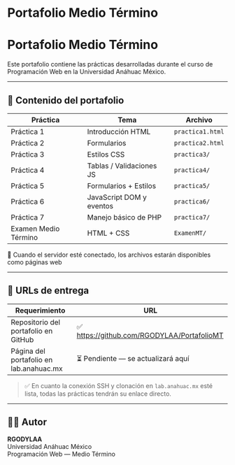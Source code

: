 # Portafolio Medio Término
# Portafolio Medio Término

Este portafolio contiene las prácticas desarrolladas durante el curso de Programación Web en la Universidad Anáhuac México.

---

## 📂 Contenido del portafolio

| Práctica | Tema | Archivo |
|---------|------|---------|
| Práctica 1 | Introducción HTML | `practica1.html` |
| Práctica 2 | Formularios | `practica2.html` |
| Práctica 3 | Estilos CSS | `practica3/` |
| Práctica 4 | Tablas / Validaciones JS | `practica4/` |
| Práctica 5 | Formularios + Estilos | `practica5/` |
| Práctica 6 | JavaScript DOM y eventos | `practica6/` |
| Práctica 7 | Manejo básico de PHP | `practica7/` |
| Examen Medio Término | HTML + CSS | `ExamenMT/` |

📌 Cuando el servidor esté conectado, los archivos estarán disponibles como páginas web

---

## 🔗 URLs de entrega

| Requerimiento | URL |
|--------------|-----|
| Repositorio del portafolio en GitHub | ✅ https://github.com/RGODYLAA/PortafolioMT |
| Página del portafolio en lab.anahuac.mx | ⏳ Pendiente — se actualizará aquí |

> ✅ En cuanto la conexión SSH y clonación en `lab.anahuac.mx` esté lista, todas las prácticas tendrán su enlace directo.

---

## 👨‍💻 Autor

**RGODYLAA**  
Universidad Anáhuac México  
Programación Web — Medio Término  
